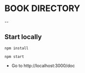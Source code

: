 # BOOK DIRECTORY
--

## Start locally

```
npm install

```

```
npm start
```

- Go to http://localhost:3000/doc